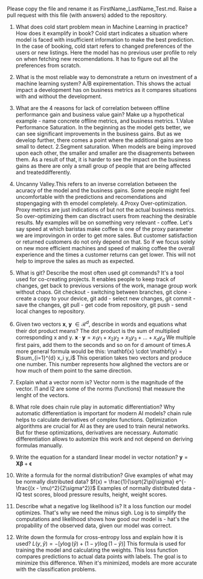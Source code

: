 Please copy the file and rename it as FirstName_LastName_Test.md. Raise a pull request with this file (with answers) added to the repository. 

1. What does cold start problem mean in Machine Learning in practice? How does it examplify in book?
Cold start indicates a situation where model is faced with insufficient information to make the best prediction. In the case of booking, cold start refers to changed preferences of the users or new listings. Here the model has no previous user profile to rely on when fetching new recomendations. It has to figure out all the preferences from scratch.
2. What is the most reliable way to demonstrate a return on investment of a machine learning system?
A/B expirementation. This shows the actual impact a development has on business metrics as it compares situations with and without the development.
3. What are the 4 reasons for lack of correlation between offline performance gain and business value gain? Make up a hypothetical example - name concrete offline metrics, and business metrics. 
1.Value Performance Saturation. In the beginning as the model gets better, we can see significant improvements in the business gains. But as we develop further, there comes a point where the additional gains are too small to detect.
2.Segment saturation. When models are being improved upon each other, the smaller and smaller are the disagrements between them.  As a result of that, it is harder to see the impact on the business gains as there are only a small group of people that are being affected and treateddifferently.
3. Uncanny Valley.This refers to an inverse correlation between the acuracy of the model and the business gains. Some people might feel uncomfortable with the predictions and recomendations and stopengaging with th emodel completely.
4.Proxy Over-optimization. Proxy metrics are just indications of but not the actual business metrics. So over-optimizing them can disctract users from reaching the desirable results.
My examples will be on something very relevant - coffee. Let's say speed at which baristas make coffee is one of the proxy parameter we are improvingon in order  to get more sales. But customer satisfaction or returned customers do not only depend on that. So if we focus solely on new more efficient machines and speed of making coffee the overall experience and the times a customer returns can get lower. This will not help to improve the sales as much as expected.


4. What is git? Describe the most often used git commands?
It's a tool used for co-creating projects. It enables people to keep track of changes, get back to previous versions of the work, manage group work without chaos. 
Git checkout - switching between branches, git clone - create a copy to your device, git add - select new changes, git commit - save the changes, git pull - get code from repository, git push - send local changes to repository.

5. Given two vectors $\mathbf{x}$, $\mathbf{y}$ $\in \mathcal{R}^{d}$, describe in words and equations what their dot product means?
The dot product is the sum of multiplied corresponding x and y. 
$\mathbf{x} \cdot \mathbf{y} = x_1 y_1 + x_2 y_2 + x_3 y_3 + \ldots + x_d y_d$
We multiple first pairs, add them to the seconds and so on for d amount of times.A more general formula would be this: \mathbf{x} \cdot \mathbf{y} = $\sum_{i=1}^{d} x_i y_i$
This operation takes two vectors and produce one number. This number represents how alighned the vectors are or how much of them point to the same direction. 
6. Explain what a vector norm is?
Vector norm is the magnitude of the vector. l1 and l2 are some of the norms (functions) that measure the lenght of the vectors.
7. What role does chain rule play in automatic differentiation? Why automatic differentiation is important for modern AI
models?
chain rule helps to calculate derivatives of complex functions. Optimization algorithms are crucial for AI as they are used to train neural networks. But for these optimizations, derivatives are necessary. Automatic differentiation allows to automize this work and not depend on deriving formulas manually. 
8. Write the equation for a standard linear model in vector notation?
$\mathbf{y} = \mathbf{X}\boldsymbol{\beta} + \boldsymbol{\epsilon}$
9. Write a formula for the normal distribution? Give examples of what may be normally distributed data? 
$f(x) = \frac{1}{\sqrt{2\pi}\sigma} e^{-\frac{(x - \mu)^2}{2\sigma^2}}$
Examples of normally distributed data - IQ test scores, blood pressure results, height, weight scores.
10. Describe what a negative log likelihood is?
It a loss function our model optimizes. That's why we need the minus sigh. Log is to simplify the computations and likelihood shows how good our model is - hat's the propability of the observed data, given our model was correct. 
11. Write down the formula for cross-entropy loss and explain how it is used?
$L(y, \hat{y}) = -[y \log(\hat{y}) + (1 - y) \log(1 - \hat{y})]$
This formula is used for training the model and calculating the weights. This loss function compares predictions to actual data points with labels. The goal is to minimize this difference. When it's minimized, models are more accurate with the classification problems.